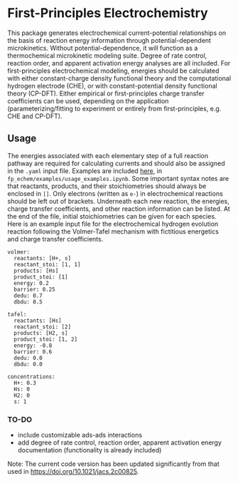 # **F**irst-**P**rinciples **E**lectro**c**hemistry

This package generates electrochemical current-potential relationships on the basis of reaction energy information through potential-dependent microkinetics.
Without potential-dependence, it will function as a thermochemical microkinetic modeling suite.
Degree of rate control, reaction order, and apparent activation energy analyses are all included.
For first-principles electrochemical modeling, energies should be calculated with either constant-charge density functional theory and the computational hydrogen electrode (CHE), or with constant-potential density functional theory (CP-DFT).
Either empirical or first-principles charge transfer coefficients can be used, depending on the application (parameterizing/fitting to experiment or entirely from first-principles, e.g. CHE and CP-DFT).

## Usage

The energies associated with each elementary step of a full reaction pathway are required for calculating currents and should also be assigned in the `.yaml` input file.
Examples are included [here](examples/usage_examples.ipynb), in `fp_echem/examples/usage_examples.ipynb`.
Some important syntax notes are that reactants, products, and their stoichiometries should always be enclosed in `[]`.
Only electrons (written as `e-`) in electrochemical reactions should be left out of brackets.
Underneath each new reaction, the energies, charge transfer coefficients, and other reaction information can be listed.
At the end of the file, initial stoichiometries can be given for each species.
Here is an example input file for the electrochemical hydrogen evolution reaction following the Volmer-Tafel mechanism with fictitious energetics and charge transfer coefficients.

```
volmer:
  reactants: [H+, s]
  reactant_stoi: [1, 1]
  products: [Hs]
  product_stoi: [1]
  energy: 0.2
  barrier: 0.25
  dedu: 0.7
  dbdu: 0.5

tafel:
  reactants: [Hs]
  reactant_stoi: [2]
  products: [H2, s]
  product_stoi: [1, 2]
  energy: -0.8
  barrier: 0.6
  dedu: 0.0
  dbdu: 0.0

concentrations:
  H+: 0.3
  Hs: 0
  H2: 0
  s: 1 
```

### TO-DO
- include customizable ads-ads interactions
- add degree of rate control, reaction order, apparent activation energy documentation (functionality is already included)


Note: The current code version has been updated significantly from that used in https://doi.org/10.1021/jacs.2c00825.
